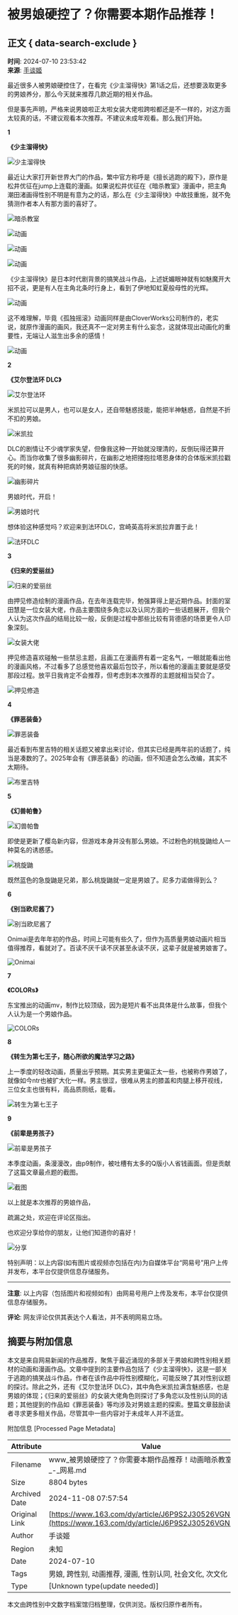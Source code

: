 # 被男娘硬控了？你需要本期作品推荐！

## 正文 { data-search-exclude }


**时间**: 2024-07-10 23:53:42  
**来源**: [手谈姬](https://www.163.com/dy/media/T1523513068479.html)

最近很多人被男娘硬控住了，在看完《少主溜得快》第1话之后，还想要汲取更多的男娘养分，那么今天就来推荐几款近期的相关作品。

但是事先声明，严格来说男娘啦正太啦女装大佬啦跨啦都还是不一样的，对这方面太较真的话，不建议观看本次推荐。不建议未成年观看。那么我们开始。

**1**

**《少主溜得快》**

![少主溜得快](https://nimg.ws.126.net/?url=http%3A%2F%2Fdingyue.ws.126.net%2F2024%2F0710%2F54a6bf0aj00sgf04c0026d000qc00exm.jpg&thumbnail=660x2147483647&quality=80&type=jpg)

最近让大家打开新世界大门的作品，繁中官方称呼是《擅长逃跑的殿下》，原作是松井优征在jump上连载的漫画。如果说松井优征在《暗杀教室》漫画中，把主角潮田渚画得性别不明是有意为之的话，那么在《少主溜得快》中故技重施，就不免猜测作者本人有那方面的喜好了。

![暗杀教室](https://nimg.ws.126.net/?url=http%3A%2F%2Fdingyue.ws.126.net%2F2024%2F0710%2F1499a56aj00sgf04c000od000j800cam.jpg&thumbnail=660x2147483647&quality=80&type=jpg)

![动画](http://dingyue.ws.126.net/2024/0710/e036cf5ag00sgf04d05ged000hg009qm.gif)

![动画](https://nimg.ws.126.net/?url=http%3A%2F%2Fdingyue.ws.126.net%2F2024%2F0710%2Fbf9cd92cj00sgf04c001nd000u000gwm.jpg&thumbnail=660x2147483647&quality=80&type=jpg)

![动画](http://dingyue.ws.126.net/2024/0710/ba6f43d7g00sgf04c0178d000hs009xm.gif)

《少主溜得快》是日本时代剧背景的搞笑战斗作品，上述妩媚眼神就有如魅魔开大招不说，更是有人在主角北条时行身上，看到了伊地知虹夏般母性的光辉。

![动画](http://dingyue.ws.126.net/2024/0710/c10c05c8g00sgf04c00l5d000fg007um.gif)

这不难理解，毕竟《孤独摇滚》动画同样是由CloverWorks公司制作的，老实说，就原作漫画的画风，我还真不一定对男主有什么妄念，这就体现出动画化的重要性，无端让人滋生出多余的感情！

![动画](https://nimg.ws.126.net/?url=http%3A%2F%2Fdingyue.ws.126.net%2F2024%2F0710%2F36a5e9e4j00sgf04c001kd000gi00eym.jpg&thumbnail=660x2147483647&quality=80&type=jpg)

**2**

**《艾尔登法环 DLC》**

![艾尔登法环](https://nimg.ws.126.net/?url=http%3A%2F%2Fdingyue.ws.126.net%2F2024%2F0710%2F18b16106j00sgf04c0029d000u000h1m.jpg&thumbnail=660x2147483647&quality=80&type=jpg)

米凯拉可以是男人，也可以是女人，还自带魅惑技能，能把半神魅惑，自然是不折不扣的男娘。

![米凯拉](https://nimg.ws.126.net/?url=http%3A%2F%2Fdingyue.ws.126.net%2F2024%2F0710%2F7b322885j00sgf04c002yd000lg00sgm.jpg&thumbnail=660x2147483647&quality=80&type=jpg)

DLC的剧情让不少魂学家失望，但像我这种一开始就没理清的，反倒玩得还算开心。而当你收集了很多幽影碎片，在幽影之地把搂抱拉塔恩身体的合体版米凯拉戳死的时候，就真有种把病娇男娘征服的快感。

![幽影碎片](https://nimg.ws.126.net/?url=http%3A%2F%2Fdingyue.ws.126.net%2F2024%2F0710%2Fe0cce314j00sgf04c001kd000u000gwm.jpg&thumbnail=660x2147483647&quality=80&type=jpg)

男娘时代，开启！

![男娘时代](https://nimg.ws.126.net/?url=http%3A%2F%2Fdingyue.ws.126.net%2F2024%2F0710%2Fab03df03j00sgf04c006sd000k0012rm.jpg&thumbnail=660x2147483647&quality=80&type=jpg)

想体验这种感觉吗？欢迎来到法环DLC，宫崎英高将米凯拉弃置于此！

![法环DLC](https://nimg.ws.126.net/?url=http%3A%2F%2Fdingyue.ws.126.net%2F2024%2F0710%2Fc1562294j00sgf04c000gd000dy00c7m.jpg&thumbnail=660x2147483647&quality=80&type=jpg)

**3**

**《归来的爱丽丝》**

![归来的爱丽丝](https://nimg.ws.126.net/?url=http%3A%2F%2Fdingyue.ws.126.net%2F2024%2F0710%2F1fe9e572j00sgf04c004fd000u0018vm.jpg&thumbnail=660x2147483647&quality=80&type=jpg)

由押见修造绘制的漫画作品，在去年连载完毕，勉强算得上是近期作品。封面的室田慧是一位女装大佬，作品主要围绕多角恋以及认同方面的一些话题展开，但我个人认为这次作品的结局比较一般，反倒是过程中那些比较有背德感的场景更令人印象深刻。

![女装大佬](https://nimg.ws.126.net/?url=http%3A%2F%2Fdingyue.ws.126.net%2F2024%2F0710%2Fdff27d44j00sgf04c002hd000o200l3m.jpg&thumbnail=660x2147483647&quality=80&type=jpg)

押见修造喜欢碰触一些禁忌主题，且画工在漫画界有着一定名气，一眼就能看出他的漫画风格，不过看多了总感觉他喜欢最后包饺子，所以看他的漫画主要就是感受那段过程。放平日我肯定不会推荐，但考虑到本次推荐的主题就相当契合了。

![押见修造](https://nimg.ws.126.net/?url=http%3A%2F%2Fdingyue.ws.126.net%2F2024%2F0710%2F94907f4ej00sgf04c000ad0008b006om.jpg&thumbnail=660x2147483647&quality=80&type=jpg)

**4**

**《罪恶装备》**

![罪恶装备](https://nimg.ws.126.net/?url=http%3A%2F%2Fdingyue.ws.126.net%2F2024%2F0710%2Ffd680351j00sgf04c001jd000r400fmm.jpg&thumbnail=660x2147483647&quality=80&type=jpg)

最近看到布里吉特的相关话题又被拿出来讨论，但其实已经是两年前的话题了，纯当是凑数的了。2025年会有《罪恶装备》的动画，但不知道会怎么改编，其实不太期待。

![布里吉特](https://nimg.ws.126.net/?url=http%3A%2F%2Fdingyue.ws.126.net%2F2024%2F0710%2F6540dc2ej00sgf04c002qd000nm00osm.jpg&thumbnail=660x2147483647&quality=80&type=jpg)

**5**

**《幻兽帕鲁》**

![幻兽帕鲁](https://nimg.ws.126.net/?url=http%3A%2F%2Fdingyue.ws.126.net%2F2024%2F0710%2F56664bf6j00sgf04c000pd000go00gam.jpg&thumbnail=660x2147483647&quality=80&type=jpg)

即使是更新了樱岛新内容，但游戏本身并没有那么男娘。不过粉色的桃旋鼬给人一种莫名的诱惑感。

![桃旋鼬](https://nimg.ws.126.net/?url=http%3A%2F%2Fdingyue.ws.126.net%2F2024%2F0710%2F1e0200b6j00sgf04c0012d000m800m8m.jpg&thumbnail=660x2147483647&quality=80&type=jpg)

既然蓝色的急旋鼬是兄弟，那么桃旋鼬就一定是男娘了。尼多力诺做得到么？

**6**

**《别当欧尼酱了》**

![别当欧尼酱了](http://dingyue.ws.126.net/2024/0710/275e88a6g00sgf04c00a4d000du007sm.gif)

Onimai是去年年初的作品，时间上可能有些久了，但作为高质量男娘动画片相当值得推荐，看就对了。百读不厌千读不厌甚至永读不厌，这辈子就是被男娘害了。

![Onimai](https://nimg.ws.126.net/?url=http%3A%2F%2Fdingyue.ws.126.net%2F2024%2F0710%2F3853fc18j00sgf04c000wd000u000gwm.jpg&thumbnail=660x2147483647&quality=80&type=jpg)

**7**

**《COLORs》**

东宝推出的动画mv，制作比较顶级，因为是短片看不出具体是什么故事，但我个人认为是一个男娘作品。

![COLORs](http://dingyue.ws.126.net/2024/0710/7d8e41e1g00sgf04c037ld000hs009xm.gif)

**8**

**《转生为第七王子，随心所欲的魔法学习之路》**

上一季度的轻改动画，质量出乎预期。其实男主更偏正太一些，也被称作男娘了，就像如今ntr也被扩大化一样。男主很涩，很难从男主的膝盖和肉腿上移开视线，三位女主也很有料，高品质厕纸，能看。

![转生为第七王子](https://nimg.ws.126.net/?url=http%3A%2F%2Fdingyue.ws.126.net%2F2024%2F0710%2F2ae3d74fj00sgf04c001jd000u000gwm.jpg&thumbnail=660x2147483647&quality=80&type=jpg)

**9**

**《前辈是男孩子》**

![前辈是男孩子](https://nimg.ws.126.net/?url=http%3A%2F%2Fdingyue.ws.126.net%2F2024%2F0710%2Ff6b1b730j00sgf04c001qd000g4010am.jpg&thumbnail=660x2147483647&quality=80&type=jpg)

本季度动画，条漫漫改，由p9制作，被吐槽有太多的Q版小人省钱画面。但是贡献了这篇文章最点题的截图。

![截图](https://nimg.ws.126.net/?url=http%3A%2F%2Fdingyue.ws.126.net%2F2024%2F0710%2Fbccb71f2j00sgf04c002ld000g4019bm.jpg&thumbnail=660x2147483647&quality=80&type=jpg)

以上就是本次推荐的男娘作品，

疏漏之处，欢迎在评论区指出。

也欢迎分享给你的朋友，让他们知道你的喜好！

![分享](https://nimg.ws.126.net/?url=http%3A%2F%2Fdingyue.ws.126.net%2F2024%2F0710%2Ffc574d01j00sgf04c0013d000j600asm.jpg&thumbnail=660x2147483647&quality=80&type=jpg)

特别声明：以上内容(如有图片或视频亦包括在内)为自媒体平台“网易号”用户上传并发布，本平台仅提供信息存储服务。

---

**注意**: 以上内容（包括图片和视频如有）由网易号用户上传及发布，本平台仅提供信息存储服务。

**评论**: 网友评论仅供其表达个人看法，并不表明网易立场。

## 摘要与附加信息

<!-- tcd_abstract -->
本文是来自网易新闻的作品推荐，聚焦于最近涌现的多部关于男娘和跨性别相关题材的动画和漫画作品。文章中提到的主要作品包括了《少主溜得快》，这是一部关于逃跑的搞笑战斗作品，作者在该作品中将性别模糊化，可能反映了其对性别议题的探讨。除此之外，还有《艾尔登法环 DLC》，其中角色米凯拉满含魅惑感，也是男娘的体现；《归来的爱丽丝》的女装大佬角色则探讨了多角恋以及性别认同的话题；其他提到的作品如《罪恶装备》等均涉及对男娘主题的探索。整篇文章鼓励读者寻求更多相关作品，尽管其中一些内容对于未成年人并不适宜。
<!-- tcd_abstract_end -->

附加信息 [Processed Page Metadata]

| Attribute       | Value                                  |
|-----------------|----------------------------------------|
| Filename        | www_被男娘硬控了？你需要本期作品推荐！动画暗杀教室漫画_-_网易.md                             |
| Size            | 8804 bytes                           |
| Archived Date   | 2024-11-08 07:57:54                             |
| Original Link   | [https://www.163.com/dy/article/J6P9S2J30526VGN7.html](https://www.163.com/dy/article/J6P9S2J30526VGN7.html)                       |
| Author          | 手谈姬                               |
| Region          | 未知                               |
| Date            | 2024-07-10                                 |
| Tags            | 男娘, 跨性别, 动画推荐, 漫画, 性别认同, 社会文化, 次文化                                 |
| Type            | [Unknown type(update needed)]                                 |
<!-- tcd_table_end -->

本文由跨性别中文数字档案馆归档整理，仅供浏览。版权归原作者所有。
